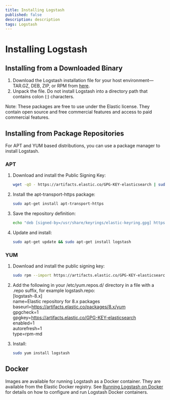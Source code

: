 ```yaml
---
title: Installing Logstash 
published: false
description: description
tags: Logstash
---
```

# Installing Logstash

## Installing from a Downloaded Binary

1. Download the Logstash installation file for your host environment—​TAR.GZ, DEB, ZIP, or RPM from [here](https://www.elastic.co/downloads).
2. Unpack the file. Do not install Logstash into a directory path that contains colon (:) characters.

Note: These packages are free to use under the Elastic license. They contain open source and free commercial features and access to paid commercial features. 

## Installing from Package Repositories

For APT and YUM based distributions, you can use a package manager to install Logstash.

### APT

1. Download and install the Public Signing Key:
    ```bash
    wget -qO - https://artifacts.elastic.co/GPG-KEY-elasticsearch | sudo gpg --dearmor -o /usr/share/keyrings/elastic-keyring.gpg
    ```

2. Install the apt-transport-https package:
    ```bash
    sudo apt-get install apt-transport-https
    ```

3. Save the repository definition:
    ```bash
    echo "deb [signed-by=/usr/share/keyrings/elastic-keyring.gpg] https://artifacts.elastic.co/packages/8.x/apt stable main" | sudo tee -a /etc/apt/sources.list.d/elastic-8.x.list
    ```

4. Update and install:
    ```bash
    sudo apt-get update && sudo apt-get install logstash
    ```

### YUM

1. Download and install the public signing key:
    ```bash
    sudo rpm --import https://artifacts.elastic.co/GPG-KEY-elasticsearch
    ```

2. Add the following in your /etc/yum.repos.d/ directory in a file with a .repo suffix, for example logstash.repo:<br>
[logstash-8.x]<br>
name=Elastic repository for 8.x packages<br>
baseurl=https://artifacts.elastic.co/packages/8.x/yum<br>
gpgcheck=1<br>
gpgkey=https://artifacts.elastic.co/GPG-KEY-elasticsearch<br>
enabled=1<br>
autorefresh=1<br>
type=rpm-md<br>

3. Install:
    ```bash
    sudo yum install logstash
    ```

## Docker

Images are available for running Logstash as a Docker container. They are available from the Elastic Docker registry. See [Running Logstash on Docker](https://www.elastic.co/guide/en/logstash/current/running-logstash-on-docker.html) for details on how to configure and run Logstash Docker containers.
